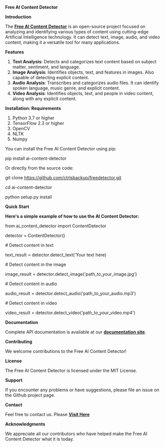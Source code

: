 ﻿**Free AI Content Detector**

**Introduction**

The [**Free AI Content Detector**](https://www.freedetector.ai/) is an open-source project focused on analyzing and identifying various types of content using cutting-edge Artificial Intelligence technology. It can detect text, image, audio, and video content, making it a versatile tool for many applications.

**Features**

1. **Text Analysis**: Detects and categorizes text content based on subject matter, sentiment, and language.
1. **Image Analysis**: Identifies objects, text, and features in images. Also capable of detecting explicit content.
1. **Audio Analysis**: Transcribes and categorizes audio files. It can identify spoken language, music genre, and explicit content.
1. **Video Analysis**: Identifies objects, text, and people in video content, along with any explicit content.

**Installation: Requirements**

1. Python 3.7 or higher
1. TensorFlow 2.3 or higher
1. OpenCV
1. NLTK
1. Numpy

You can install the Free AI Content Detector using pip:

pip install ai-content-detector

Or directly from the source code:

git clone https://github.com/ctrlsbackup/freedetector.git

cd ai-content-detector

python setup.py install

**Quick Start**

**Here's a simple example of how to use the AI Content Detector:**

from ai\_content\_detector import ContentDetector

detector = ContentDetector()

\# Detect content in text

text\_result = detector.detect\_text('Your text here)

\# Detect content in the image

image\_result = detector.detect\_image('path\_to\_your\_image.jpg')

\# Detect content in audio

audio\_result = detector.detect\_audio('path\_to\_your\_audio.mp3')

\# Detect content in video

video\_result = detector.detect\_video('path\_to\_your\_video.mp4')

**Documentation**

Complete API documentation is available at our [**documentation site**](https://www.freedetector.ai/api).

**Contributing**

We welcome contributions to the Free AI Content Detector!

**License**

The Free AI Content Detector is licensed under the MIT License.

**Support**

If you encounter any problems or have suggestions, please file an issue on the Github project page.

**Contact**

Feel free to contact us. Please [**Visit Here**](https://www.freedetector.ai/contact)

**Acknowledgments**

We appreciate all our contributors who have helped make the Free AI Content Detector what it is today.

